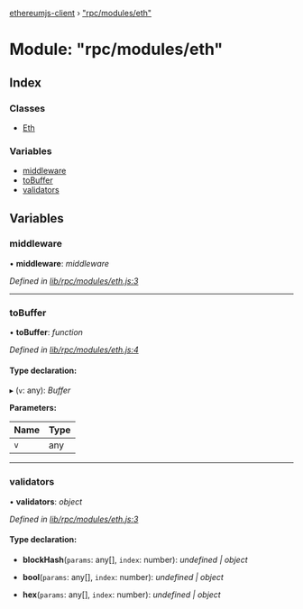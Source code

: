 [ethereumjs-client](../README.md) › ["rpc/modules/eth"](_rpc_modules_eth_.md)

# Module: "rpc/modules/eth"

## Index

### Classes

* [Eth](../classes/_rpc_modules_eth_.eth.md)

### Variables

* [middleware](_rpc_modules_eth_.md#middleware)
* [toBuffer](_rpc_modules_eth_.md#tobuffer)
* [validators](_rpc_modules_eth_.md#validators)

## Variables

###  middleware

• **middleware**: *middleware*

*Defined in [lib/rpc/modules/eth.js:3](https://github.com/ethereumjs/ethereumjs-client/blob/master/lib/rpc/modules/eth.js#L3)*

___

###  toBuffer

• **toBuffer**: *function*

*Defined in [lib/rpc/modules/eth.js:4](https://github.com/ethereumjs/ethereumjs-client/blob/master/lib/rpc/modules/eth.js#L4)*

#### Type declaration:

▸ (`v`: any): *Buffer*

**Parameters:**

Name | Type |
------ | ------ |
`v` | any |

___

###  validators

• **validators**: *object*

*Defined in [lib/rpc/modules/eth.js:3](https://github.com/ethereumjs/ethereumjs-client/blob/master/lib/rpc/modules/eth.js#L3)*

#### Type declaration:

* **blockHash**(`params`: any[], `index`: number): *undefined | object*

* **bool**(`params`: any[], `index`: number): *undefined | object*

* **hex**(`params`: any[], `index`: number): *undefined | object*
